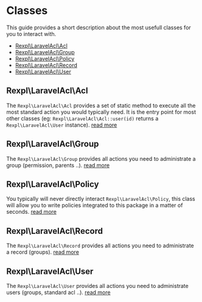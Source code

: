 # Classes

This guide provides a short description about the most usefull classes for you to interact with.

- [Rexpl\LaravelAcl\Acl](/docs/classes/acl.md)
- [Rexpl\LaravelAcl\Group](/docs/classes/group.md)
- [Rexpl\LaravelAcl\Policy](/docs/classes/policy.md)
- [Rexpl\LaravelAcl\Record](/docs/classes/record.md)
- [Rexpl\LaravelAcl\User](/docs/classes/user.md)

## Rexpl\LaravelAcl\Acl

The `Rexpl\LaravelAcl\Acl` provides a set of static method to execute all the most standard action you would typically need. It is the entry point for most other classes (eg: `Rexpl\LaravelAcl\Acl::user(id)` returns a `Rexpl\LaravelAcl\User` instance). [read more](/docs/classes/acl.md)

## Rexpl\LaravelAcl\Group

The `Rexpl\LaravelAcl\Group` provides all actions you need to administrate a group (permission, parents ..). [read more](/docs/classes/group.md)

## Rexpl\LaravelAcl\Policy

You typically will never directly interact `Rexpl\LaravelAcl\Policy`, this class will allow you to write policies integrated to this package in a matter of seconds. [read more](/docs/classes/policy.md)

## Rexpl\LaravelAcl\Record

The `Rexpl\LaravelAcl\Record` provides all actions you need to administrate a record (groups). [read more](/docs/classes/record.md)

## Rexpl\LaravelAcl\User

The `Rexpl\LaravelAcl\User` provides all actions you need to administrate users (groups, standard acl ..). [read more](/docs/classes/user.md)